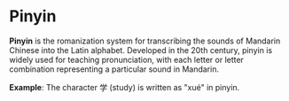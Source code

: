 
# Pinyin

**Pinyin** is the romanization system for transcribing the sounds of Mandarin Chinese into the Latin alphabet. 
Developed in the 20th century, pinyin is widely used for teaching pronunciation, with each letter or letter combination representing a particular sound in Mandarin.

**Example**: The character 学 (study) is written as "xué" in pinyin.
